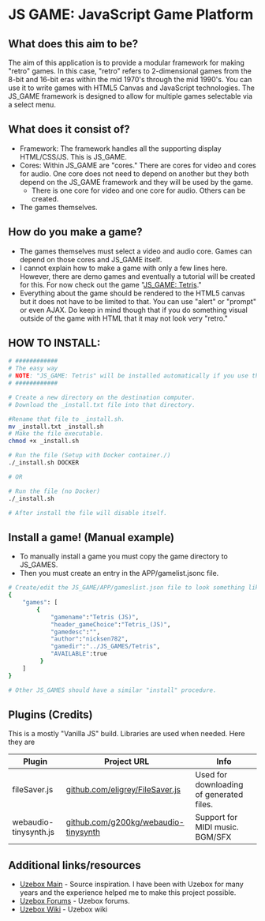 # JS GAME: JavaScript Game Platform

## What does this aim to be?
The aim of this application is to provide a modular framework for making "retro" games. In this case, "retro" refers to 2-dimensional games from the 8-bit and 16-bit eras within the mid 1970's through the mid 1990's.
You can use it to write games with HTML5 Canvas and JavaScript technologies.
The JS_GAME framework is designed to allow for multiple games selectable via a select menu.

## What does it consist of?
* Framework: The framework handles all the supporting display HTML/CSS/JS. This is JS_GAME.
* Cores: Within JS_GAME are "cores." There are cores for video and cores for audio. One core does not need to depend on another but they both depend on the JS_GAME framework and they will be used by the game.
    * There is one core for video and one core for audio. Others can be created.
* The games themselves.

## How do you make a game?
* The games themselves must select a video and audio core. Games can depend on those cores and JS_GAME itself.
* I cannot explain how to make a game with only a few lines here. However, there are demo games and eventually a tutorial will be created for this. For now check out the game "[JS_GAME: Tetris][_link_jsgame_tetris]."
* Everything about the game should be rendered to the HTML5 canvas but it does not have to be limited to that. You can use "alert" or "prompt" or even AJAX. Do keep in mind though that if you do something visual outside of the game with HTML that it may not look very "retro."

## HOW TO INSTALL:
```sh
# ############
# The easy way
# NOTE: "JS_GAME: Tetris" will be installed automatically if you use the install script.
# ############

# Create a new directory on the destination computer.
# Download the _install.txt file into that directory.

#Rename that file to _install.sh.
mv _install.txt _install.sh
# Make the file executable.
chmod +x _install.sh

# Run the file (Setup with Docker container./)
./_install.sh DOCKER

# OR

# Run the file (no Docker)
./_install.sh

# After install the file will disable itself.
```

## Install a game! (Manual example)
* To manually install a game you must copy the game directory to JS_GAMES.
* Then you must create an entry in the APP/gamelist.jsonc file.

```sh
# Create/edit the JS_GAME/APP/gameslist.json file to look something like this:
{
	"games": [
		{
    		"gamename":"Tetris (JS)",
    		"header_gameChoice":"Tetris_(JS)",
    		"gamedesc":"",
    		"author":"nicksen782",
    		"gamedir":"../JS_GAMES/Tetris",
    		"AVAILABLE":true
		 }
	]
}

# Other JS_GAMES should have a similar "install" procedure.
```
## Plugins (Credits)

This is a mostly "Vanilla JS" build. Libraries are used when needed. Here they are

| Plugin | Project URL | Info |
| ------ | ----------- | ---- |
| fileSaver.js          | [github.com/eligrey/FileSaver.js][_link_fileSaver.js]               | Used for downloading of generated files. |
| webaudio-tinysynth.js | [github.com/g200kg/webaudio-tinysynth][_link_webaudio-tinysynth.js] | Support for MIDI music. BGM/SFX|

## Additional links/resources

* [Uzebox Main][_link_uzebox.org] - Source inspiration. I have been with Uzebox for many years and the experience helped me to make this project possible.
* [Uzebox Forums][_link_uzebox_forums] - Uzebox forums.
* [Uzebox Wiki][_link_uzebox_wiki] - Uzebox wiki


[_link_fileSaver.js]:          <https://github.com/eligrey/FileSaver.js/>
[_link_webaudio-tinysynth.js]: <https://github.com/g200kg/webaudio-tinysynth/>
[_link_uzebox.org]:            <http://belogic.com/uzebox/>
[_link_uzebox_forums]:         <http://uzebox.org/forums/>
[_link_uzebox_wiki]:           <http://uzebox.org/wiki/>
[_link_jsgame_tetris]:         <https://github.com/nicksen782/JSGAME_Tetris/>

